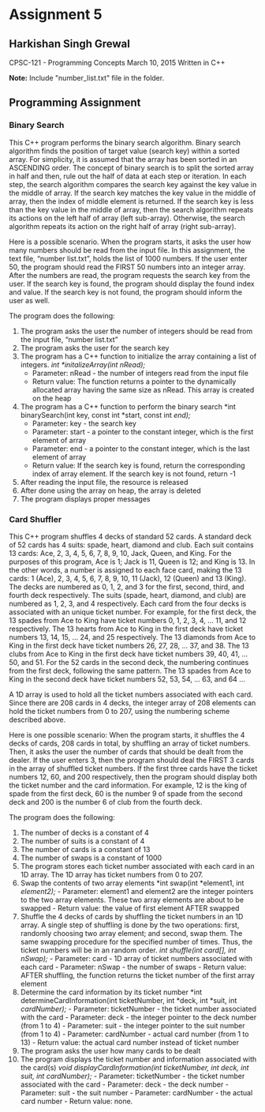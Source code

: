 # Assignment 5

## Harkishan Singh Grewal

CPSC-121 - Programming Concepts
March 10, 2015
Written in C++

**Note:** Include "number_list.txt" file in the folder.

## Programming Assignment

### Binary Search
This C++ program performs the binary search algorithm. Binary search algorithm
finds the position of target value (search key) within a sorted array. For
simplicity, it is assumed that the array has been sorted in an ASCENDING order.
The concept of binary search is to split the sorted array in half and then,
rule out the half of data at each step or iteration. In each step, the search
algorithm compares the search key against the key value in the middle of array.
If the search key matches the key value in the middle of array, then the index
of middle element is returned. If the search key is less than the key value in
the middle of array, then the search algorithm repeats its actions on the left
half of array (left sub-array). Otherwise, the search algorithm repeats its
action on the right half of array (right sub-array).

Here is a possible scenario. When the program starts, it asks the user how many
numbers should be read from the input file. In this assignment, the text file,
“number list.txt”, holds the list of 1000 numbers. If the user enter 50, the
program should read the FIRST 50 numbers into an integer array. After the
numbers are read, the program requests the search key from the user. If the
search key is found, the program should display the found index and value. If
the search key is not found, the program should inform the user as well.

The program does the following:
  1. The program asks the user the number of integers should be read from the
    input file, “number list.txt”
  2. The program asks the user for the search key
  3. The program has a C++ function to initialize the array containing a list
    of integers.
    *int \*initalizeArray(int nRead);*
      - Parameter: nRead - the number of integers read from the input file
      - Return value: The function returns a pointer to the dynamically
        allocated array having the same size as nRead. This array is created on
        the heap
  4. The program has a C++ function to perform the binary search
    *int binarySearch(int key, const int *start, const int *end);*
      - Parameter: key - the search key
      - Parameter: start - a pointer to the constant integer, which is the
          first element of array
      - Parameter: end - a pointer to the constant integer, which is the last
          element of array
      - Return value: If the search key is found, return the corresponding
          index of array element. If the search key is not found, return -1
  5. After reading the input file, the resource is released
  6. After done using the array on heap, the array is deleted
  7. The program displays proper messages

### Card Shuffler
This C++ program shuffles 4 decks of standard 52 cards. A standard deck of 52
cards has 4 suits: spade, heart, diamond and club. Each suit contains 13 cards:
Ace, 2, 3, 4, 5, 6, 7, 8, 9, 10, Jack, Queen, and King. For the purposes of
this program, Ace is 1; Jack is 11, Queen is 12; and King is 13. In the other
words, a number is assigned to each face card, making the 13 cards: 1 (Ace),
2, 3, 4, 5, 6, 7, 8, 9, 10, 11 (Jack), 12 (Queen) and 13 (King). The decks are
numbered as 0, 1, 2, and 3 for the first, second, third, and fourth deck
respectively. The suits (spade, heart, diamond, and club) are numbered as 1,
2, 3, and 4 respectively. Each card from the four decks is associated with an
unique ticket number. For example, for the first deck, the 13 spades from Ace
to King have ticket numbers 0, 1, 2, 3, 4, ... 11, and 12 respectively. The
13 hearts from Ace to King in the first deck have ticket numbers 13, 14, 15,
... 24, and 25 respectively. The 13 diamonds from Ace to King in the first
deck have ticket numbers 26, 27, 28, ... 37, and 38. The 13 clubs from Ace to
King in the first deck have ticket numbers 39, 40, 41, ... 50, and 51. For the
52 cards in the second deck, the numbering continues from the first deck,
following the same pattern. The 13 spades from Ace to King in the second deck
have ticket numbers 52, 53, 54, ... 63, and 64 ...

A 1D array is used to hold all the ticket numbers associated with each card.
Since there are 208 cards in 4 decks, the integer array of 208 elements can
hold the ticket numbers from 0 to 207, using the numbering scheme described
above.

Here is one possible scenario: When the program starts, it shuffles the 4
decks of cards, 208 cards in total, by shuffling an array of ticket numbers.
Then, it asks the user the number of cards that should be dealt from the
dealer. If the user enters 3, then the program should deal the FIRST 3 cards
in the array of shuffled ticket numbers. If the first three cards have the
ticket numbers 12, 60, and 200 respectively, then the program should display
both the ticket number and the card information. For example, 12 is the king
of spade from the first deck, 60 is the number 9 of spade from the second deck
and 200 is the number 6 of club from the fourth deck.

The program does the following:
  1. The number of decks is a constant of 4
  2. The number of suits is a constant of 4
  3. The number of cards is a constant of 13
  4. The number of swaps is a constant of 1000
  5. The program stores each ticket number associated with each card in an 1D
    array. The 1D array has ticket numbers from 0 to 207.
  6. Swap the contents of two array elements
    *int swap(int *element1, int *element2);*
    - Parameter: element1 and element2 are the integer pointers to the two
      array elements. These two array elements are about to be swapped
    - Return value: the value of first element AFTER swapped
  7. Shuffle the 4 decks of cards by shuffling the ticket numbers in an 1D
    array. A single step of shuffling is done by the two operations: first,
    randomly choosing two array element; and second, swap them. The same
    swapping procedure for the specified number of times. Thus, the ticket
    numbers will be in an random order.
    *int shuffle(int card[], int nSwap);*
    - Parameter: card - 1D array of ticket numbers associated with each card
    - Parameter: nSwap - the number of swaps
    - Return value: AFTER shuffling, the function returns the ticket number
      of the first array element
  8. Determine the card information by its ticket number
    *int determineCardInformation(int ticketNumber, int *deck, int *suit,
      int *cardNumber);*
    - Parameter: ticketNumber - the ticket number associated with the card
    - Parameter: deck - the integer pointer to the deck number (from 1 to 4)
    - Parameter: suit - the integer pointer to the suit number (from 1 to 4)
    - Parameter: cardNumber - actual card number (from 1 to 13)
    - Return value: the actual card number instead of ticket number
  9. The program asks the user how many cards to be dealt
  10. The program displays the ticket number and information associated with
    the card(s)
    *void displayCardInformation(int ticketNumber, int deck, int suit,
      int cardNumber);*
    - Parameter: ticketNumber - the ticket number associated with the card
    - Parameter: deck - the deck number
    - Parameter: suit - the suit number
    - Parameter: cardNumber - the actual card number
    - Return value: none.
